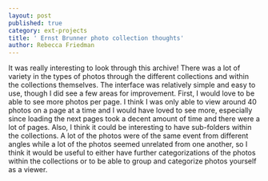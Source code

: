 ```yaml
---
layout: post
published: true
category: ext-projects
title: ' Ernst Brunner photo collection thoughts'
author: Rebecca Friedman
---
```

It was really interesting to look through this archive! There was a lot of variety in the types of photos through the different collections and within the collections themselves. The interface was relatively simple and easy to use, though I did see a few areas for improvement. First, I would love to be able to see more photos per page. I think I was only able to view around 40 photos on a page at a time and I would have loved to see more, especially since loading the next pages took a decent amount of time and there were a lot of pages. Also, I think it could be interesting to have sub-folders within the collections. A lot of the photos were of the same event from different angles while a lot of the photos seemed unrelated from one another, so I think it would be useful to either have further categorizations of the photos within the collections or to be able to group and categorize photos yourself as a viewer. 
